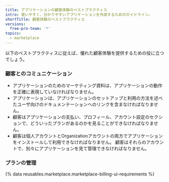 ```yaml
---
title: アプリケーションの顧客体験のベストプラクティス
intro: 使いやすく、分かりやすいアプリケーションを作成するためのガイドライン。
shortTitle: 顧客体験のベストプラクティス
versions:
  free-pro-team: '*'
topics:
  - marketplace
---
```


以下のベストプラクティスに従えば、優れた顧客体験を提供するための役に立つでしょう。

### 顧客とのコミュニケーション

- アプリケーションのためのマーケティング資料は、アプリケーションの動作を正確に表現していなければなりません。
- アプリケーションは、アプリケーションのセットアップと利用の方法を述べたユーザ向けのドキュメンテーションへのリンクを含まなければなりません。
- 顧客はアプリケーションの支払い、プロフィール、アカウント設定のセクションで、どういったプランがあるのかを見ることができなければなりません。
- 顧客は個人アカウントとOrganizationアカウントの両方でアプリケーションをインストールして利用できなければなりません。 顧客はそれらのアカウントで、別々にアプリケーションを見て管理できなければなりません。

### プランの管理

{% data reusables.marketplace.marketplace-billing-ui-requirements %}
